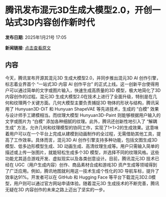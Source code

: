 # 腾讯发布混元3D生成大模型2.0，开创一站式3D内容创作新时代

**发布日期**: 2025年1月21号 17:05

**新闻链接**: [点击查看原文](https://www.aibase.com/zh/news/14902)

## 内容

今天，腾讯宣布开源其混元3D 生成大模型2.0，并同步推出混元3D AI 创作引擎，标志着业界首个 “一站式3D 内容 AI 创作平台” 的正式上线。这一创新平台使得用户可以通过简单的文字或图片输入，快速生成高质量的3D 模型，极大地简化了3D 内容创作的过程。混元3D 生成大模型2.0在技术上进行了全面升级，特别是在几何和纹理两个关键方面。几何大模型主要负责捕捉3D 物体的形状与结构，腾讯采用了 Hunyuan3D-DiT 和 Hunyuan ShapeVAE 等先进技术，生成的 “白模” 效果与设计师手工建模相当。而纹理大模型 Hunyuan3D-Paint 则能够根据用户输入的文字或图片为 “白模” 添加各种细腻的纹理。此外，腾讯还创新性地引入了 “解耦生成” 方法，允许几何和纹理模型的协同工作，实现了1+1>2的生成效果。这意味着用户可以在一个平台上完成从建模到动画制作的全过程，无需借助其他工具，提高了工作效率。具体而言，混元3D AI 创作引擎支持多种功能，包括文图生成3D 模型、低多边形模型生成、3D 动画生成、高清纹理生成等。用户只需输入简单的描述或上传一张图片，就能轻松生成多个3D 模型，并选择不同的纹理风格。这些功能尤其适合游戏开发、虚拟现实以及各类创意设计。目前，腾讯混元3D 技术已经在 UGC（用户生成内容）创作、商品素材合成和游戏3D 资产生成等领域得到了广泛应用。例如，腾讯地图就利用这一技术生成个性化的3D 导航车标，提升了效率达91%。开发者可以在 GitHub 和 Hugging Face 等平台下载混元3D2.0模型，用户则可以通过官方网站申请体验。随着混元3D 生成技术的不断完善，腾讯无疑在3D 内容创作的未来之路上迈出了坚实的一步。
